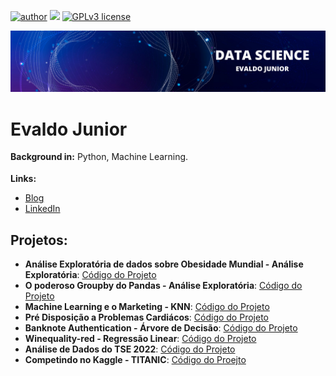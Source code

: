 
[![author](https://img.shields.io/badge/author-evaldojunior-red.svg)](https://www.linkedin.com/in/evaldo-junior-89094244/) [![](https://img.shields.io/badge/python-3.9+-blue.svg)](https://www.python.org/downloads/release/python-365/) [![GPLv3 license](https://img.shields.io/badge/License-GPLv3-blue.svg)](http://perso.crans.org/besson/LICENSE.html)

<p align="center">
  <img src="banner.png" >
</p>

# Evaldo Junior
<sub></sub>
**Background in:** Python, Machine Learning.

**Links:**
* [Blog](https://evaldoj.com)
* [LinkedIn](https://www.linkedin.com/in/evaldo-junior-89094244/)



## Projetos:


* **Análise Exploratória de dados sobre Obesidade Mundial - Análise Exploratória**: [Código do Projeto](https://bit.ly/34PYVpE)
* **O poderoso Groupby do Pandas - Análise Exploratória**: [Código do Projeto](https://bit.ly/3sW91O8)
* **Machine Learning e o Marketing - KNN**: [Código do Projeto](https://bit.ly/3pghJFZ)
* **Pré Disposição a Problemas Cardiácos**: [Código do Projeto](https://github.com/j2evaldo/PREVISAO-DE-DOENCAS-CARDIACAS/blob/main/!hart.ipynb)
* **Banknote Authentication - Árvore de Decisão**: [Código do Projeto](https://github.com/j2evaldo/banknote_authentication/blob/main/banknote_authentication.ipynb)
* **Winequality-red - Regressão Linear**: [Código do Projeto](https://github.com/j2evaldo/winequality-red/blob/main/regressao_linear.ipynb)
* **Análise de Dados do TSE 2022**: [Código do Projeto](https://github.com/j2evaldo/dados-do-TSE/blob/main/eleicoes.ipynb)
* **Competindo no Kaggle - TITANIC**: [Código do Proejto](https://github.com/j2evaldo/titanic)
